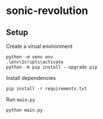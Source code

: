 # sonic-revolution
## Setup
Create a virual environment 
```
python -m venv env
.\env\Scripts\activate
python -m pip install --upgrade pip
```
Install dependencies
```
pip install -r requirements.txt
```
Run `main.py`
```
python main.py
```
